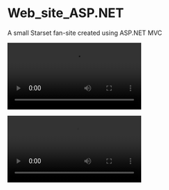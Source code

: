 # Web_site_ASP.NET
A small Starset fan-site created using ASP.NET MVC

![](1.mp4)

![](https://media.githubusercontent.com/media/StegarescuAnaMaria/Web_site_ASP.NET/master/1.mp4)
